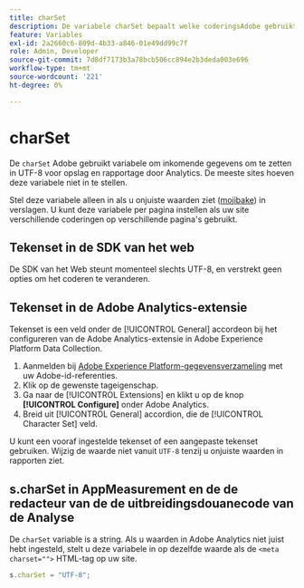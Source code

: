 ```yaml
---
title: charSet
description: De variabele charSet bepaalt welke coderingsAdobe gebruikt om uw afbeeldingsverzoek te parseren.
feature: Variables
exl-id: 2a2660c6-809d-4b33-a846-01e49dd99c7f
role: Admin, Developer
source-git-commit: 7d8df7173b3a78bcb506cc894e2b3deda003e696
workflow-type: tm+mt
source-wordcount: '221'
ht-degree: 0%

---
```


# charSet

De `charSet` Adobe gebruikt variabele om inkomende gegevens om te zetten in UTF-8 voor opslag en rapportage door Analytics. De meeste sites hoeven deze variabele niet in te stellen.

Stel deze variabele alleen in als u onjuiste waarden ziet ([mojibake](https://en.wikipedia.org/wiki/Mojibake)) in verslagen. U kunt deze variabele per pagina instellen als uw site verschillende coderingen op verschillende pagina&#39;s gebruikt.

## Tekenset in de SDK van het web

De SDK van het Web steunt momenteel slechts UTF-8, en verstrekt geen opties om het coderen te veranderen.

## Tekenset in de Adobe Analytics-extensie

Tekenset is een veld onder de [!UICONTROL General] accordeon bij het configureren van de Adobe Analytics-extensie in Adobe Experience Platform Data Collection.

1. Aanmelden bij [Adobe Experience Platform-gegevensverzameling](https://experience.adobe.com/data-collection) met uw Adobe-id-referenties.
1. Klik op de gewenste tageigenschap.
1. Ga naar de [!UICONTROL Extensions] en klikt u op de knop **[!UICONTROL Configure]** onder Adobe Analytics.
1. Breid uit [!UICONTROL General] accordion, die de [!UICONTROL Character Set] veld.

U kunt een vooraf ingestelde tekenset of een aangepaste tekenset gebruiken. Wijzig de waarde niet vanuit `UTF-8` tenzij u onjuiste waarden in rapporten ziet.

## s.charSet in AppMeasurement en de de redacteur van de de uitbreidingsdouanecode van de Analyse

De `charSet` variable is a string. Als u waarden in Adobe Analytics niet juist hebt ingesteld, stelt u deze variabele in op dezelfde waarde als de `<meta charset="">` HTML-tag op uw site.

```js
s.charSet = "UTF-8";
```
